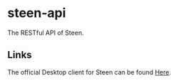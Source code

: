 # steen-api
The RESTful API of Steen.

## Links
The official Desktop client for Steen can be found [Here](https://github.com/mbnott/steen-api).

